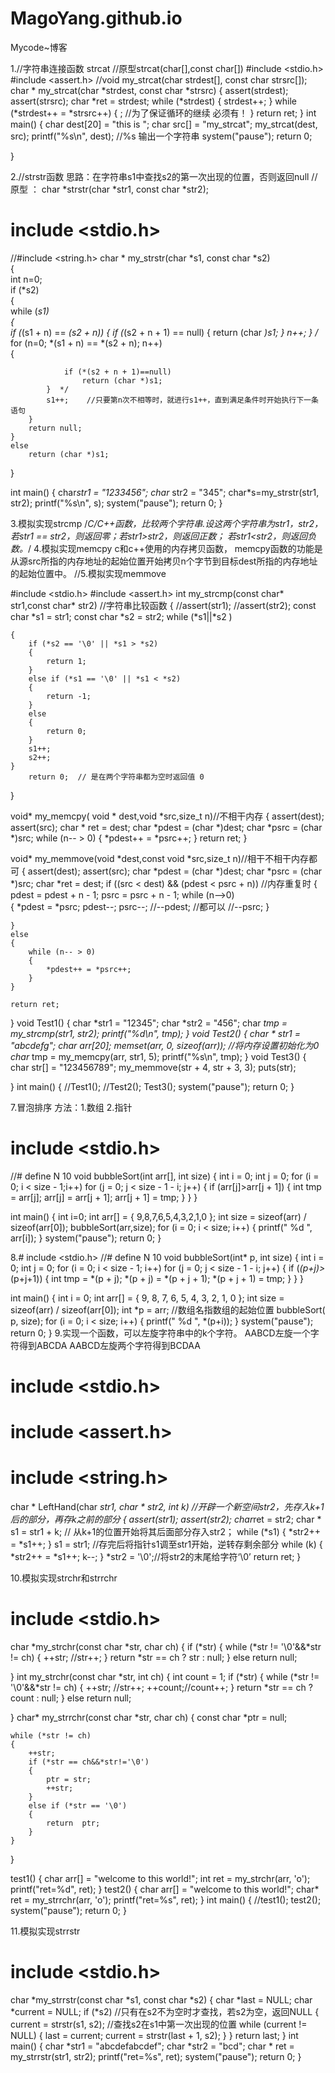 # MagoYang.github.io
Mycode~博客

1.//字符串连接函数 strcat
//原型strcat(char[],const char[])
#include <stdio.h>
#include <assert.h>
//void my_strcat(char strdest[], const char strsrc[]);
char * my_strcat(char *strdest, const char *strsrc)
{
	assert(strdest);
	assert(strsrc);
	char *ret = strdest;
	while (*strdest)
	{
		strdest++;
	}
	while (*strdest++ = *strsrc++)
	{
		;         //为了保证循环的继续 必须有！
	}
	return ret;
}
int main()
{
	char dest[20] = "this is ";
	char src[] = "my_strcat";
	my_strcat(dest, src);
	printf("%s\n", dest);   //%s 输出一个字符串
	system("pause");
	return 0;

}


2.//strstr函数   思路：在字符串s1中查找s2的第一次出现的位置，否则返回null
//原型 ： char *strstr(char *str1, const char *str2);
# include <stdio.h>
//#include <string.h>
char * my_strstr(char *s1, const char *s2)  
{  
    int n=0;  
    if (*s2)  
    {  
        while (*s1)  
        {  
			if (*(s1 + n) == *(s2 + n))
			{
				if (*(s2 + n + 1) == null)
				{
					return (char *)s1;
				}
			   n++;
			}
           /* for (n=0; *(s1 + n) == *(s2 + n); n++)  
            {  

                if (*(s2 + n + 1)==null)  
                    return (char *)s1;  
            }  */
            s1++;    //只要第n次不相等时，就进行s1++，直到满足条件时开始执行下一条语句
        }  
        return null;  
    }  
    else  
        return (char *)s1;
}

int main()
{
	char*str1 = "1233456";
	char* str2 = "345";
	char*s=my_strstr(str1, str2);
	printf("%s\n", s);
	system("pause");
	return 0;
}


3.模拟实现strcmp 
				/*C/C++函数，比较两个字符串.设这两个字符串为str1，str2，若str1 == str2，则返回零；若str1>str2，则返回正数；
				若str1<str2，则返回负数。*/
4.模拟实现memcpy  c和c++使用的内存拷贝函数，
                memcpy函数的功能是从源src所指的内存地址的起始位置开始拷贝n个字节到目标dest所指的内存地址的起始位置中。
//5.模拟实现memmove


#include <stdio.h>
#include <assert.h>
int  my_strcmp(const char* str1,const char* str2) //字符串比较函数
{
	//assert(str1);
	//assert(str2);
	const char *s1 = str1;
	const char *s2 = str2;
	while (*s1||*s2 )

	{
		if (*s2 == '\0' || *s1 > *s2)
		{
			return 1;
		}
		else if (*s1 == '\0' || *s1 < *s2)
		{
			return -1;
		}
		else
		{
			return 0;
		}
		s1++;
		s2++;
	}
		return 0;  // 是在两个字符串都为空时返回值 0
}

void* my_memcpy( void * dest,void *src,size_t n)//不相干内存
{
	assert(dest);
	assert(src);
	char * ret = dest;
	char *pdest = (char *)dest;
	char *psrc = (char *)src;
	while (n-- > 0)
	{
		*pdest++ = *psrc++;
	}
	return ret;
}

void* my_memmove(void *dest,const void *src,size_t n)//相干不相干内存都可
{
	assert(dest);
	assert(src);
	char *pdest = (char *)dest;
	char *psrc = (char *)src;
	char *ret = dest;
	if ((src < dest) && (pdest < psrc + n))   //内存重复时
	{
		pdest =  pdest + n - 1;
		psrc =  psrc + n - 1;
		while (n-->0)   
		{
			*pdest = *psrc;
			pdest--;
			psrc--;
			//--pdest;  //都可以
			//--psrc;
		}


	}
	else
	{
		while (n-- > 0)
		{
			*pdest++ = *psrc++;
		}
	}
		
	return ret;
}
void Test1()
{
	char *str1 = "12345";
	char *str2 = "456";
	char *tmp = my_strcmp(str1, str2);
	printf("%d\n", tmp);
}
void Test2()
{
	char * str1 = "abcdefg";
	char arr[20];
	memset(arr, 0, sizeof(arr));     //将内存设置初始化为0
	char* tmp = my_memcpy(arr, str1, 5);
	printf("%s\n", tmp);
}
void Test3()
{
	char str[] = "123456789";
	my_memmove(str + 4, str + 3, 3);
	puts(str);

}
int main()
{
	//Test1();
	//Test2();
	Test3();
	system("pause");
	return 0;
}

7.冒泡排序  方法：1.数组 2.指针
# include  <stdio.h>
//# define N  10
void bubbleSort(int arr[], int size)
{
	int i = 0;
	int j = 0;
	for (i = 0; i < size - 1;i++)
	for (j = 0; j < size - 1 - i; j++)
	{
		if (arr[j]>arr[j + 1])
		{
			int tmp = arr[j];
			arr[j] = arr[j + 1];
			arr[j + 1] = tmp;
		}
	}
}
	

int main()
{
	int i=0;
	int arr[] = { 9,8,7,6,5,4,3,2,1,0 };
	int size = sizeof(arr) / sizeof(arr[0]);
	 bubbleSort(arr,size);
	 for (i = 0; i < size; i++)
	 {
		 printf(" %d ", arr[i]);
	 }
	system("pause");
	return 0;
}

8.# include  <stdio.h>
//# define N  10
void bubbleSort(int* p, int size)
{
	int i = 0;
	int j = 0;
	for (i = 0; i < size - 1; i++)
	for (j = 0; j < size - 1 - i; j++)
	{
		if (*(p+j)>*(p+j+1))
		{
			int tmp = *(p + j);
			*(p + j) = *(p + j + 1);
			*(p + j + 1) = tmp;
		}
	}
}


int main()
{
	int i = 0;
	int arr[] = { 9, 8, 7, 6, 5, 4, 3, 2, 1, 0 };
	int size = sizeof(arr) / sizeof(arr[0]);
	int *p = arr;                 //数组名指数组的起始位置
	bubbleSort( p, size);
	for (i = 0; i < size; i++)
	{
		printf(" %d ", *(p+i));
	}
	system("pause");
	return 0;
} 
9.实现一个函数，可以左旋字符串中的k个字符。
AABCD左旋一个字符得到ABCDA
AABCD左旋两个字符得到BCDAA
# include <stdio.h>
# include <assert.h>
# include <string.h>
char * LeftHand(char *str1, char * str2, int k)  //开辟一个新空间str2，先存入k+1后的部分，再存k之前的部分
{
	assert(str1);
	assert(str2);
	char*ret = str2;
	char * s1 = str1 + k;  //  从k+1的位置开始将其后面部分存入str2；
	while (*s1)
	{
		*str2++ = *s1++;
	}
	s1 = str1;    //存完后将指针s1调至str1开始，逆转存剩余部分
	while (k)
	{
		*str2++ = *s1++;
		k--;
	}
	*str2 = '\0';//将str2的末尾给字符‘\0’
	return ret;
}

10.模拟实现strchr和strrchr
# include <stdio.h>
 char *my_strchr(const char *str, char ch)
{
	if (*str)
	{
		while (*str != '\0'&&*str != ch)
		{
			++str;      //str++;
		}
		return *str == ch ? str : null;
	}
	else
		return null;

}
int  my_strchr(const char *str, int ch)
{
	int count = 1;
	if (*str)
	{
		while (*str != '\0'&&*str != ch)
		{
			++str; //str++;
			++count;//count++;
		}
		return *str == ch ? count : null;
	}
	else
		return null;

}
char* my_strrchr(const char *str, char ch)
{
	const char *ptr = null;
	
	while (*str != ch)
	{
		++str;
		if (*str == ch&&*str!='\0')
		{
			ptr = str;
			++str;
		}
		else if (*str == '\0')
		{
			return  ptr;
		}
	}
	
}

test1()
{
	char arr[] = "welcome to this world!";
	int ret = my_strchr(arr, 'o');
	printf("ret=%d", ret);
}
test2()
{
	char arr[] = "welcome to this world!";
	char* ret = my_strrchr(arr, 'o');
	printf("ret=%s", ret);
}
int main()
{
	//test1();
	test2();
	system("pause");
	return 0;
}

11.模拟实现strrstr
# include <stdio.h>
char *my_strrstr(const char *s1, const char *s2)
{
	char *last = NULL;
	char *current = NULL;
	if (*s2)  //只有在s2不为空时才查找，若s2为空，返回NULL
	{
		current = strstr(s1, s2);  //查找s2在s1中第一次出现的位置
		while (current != NULL)
		{
			last = current;
			current = strstr(last + 1, s2);
		}
	}
	return last;
}
int main()
{
	char *str1 = "abcdefabcdef";
	char *str2 = "bcd";
	char * ret = my_strrstr(str1, str2);
	printf("ret=%s", ret);
	system("pause");
	return 0;
}
